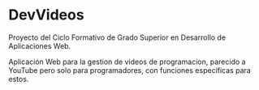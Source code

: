 DevVideos
=========

Proyecto del Ciclo Formativo de Grado Superior en Desarrollo de Aplicaciones Web.

Aplicación Web para la gestion de videos de programacion, parecido a YouTube pero solo para programadores, con funciones específicas para estos.
